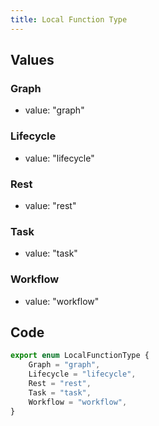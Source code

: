 ```yaml
---
title: Local Function Type
---
```


## Values

### Graph

-   value: "graph"

### Lifecycle

-   value: "lifecycle"

### Rest

-   value: "rest"

### Task

-   value: "task"

### Workflow

-   value: "workflow"

## Code

```ts
export enum LocalFunctionType {
    Graph = "graph",
    Lifecycle = "lifecycle",
    Rest = "rest",
    Task = "task",
    Workflow = "workflow",
}
```
